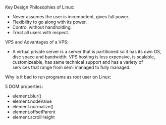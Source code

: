 Key Design Philosophies of Linux:
- Never assumes the user is incompetent, gives full power.
- Flexibility to go along with its power.
- Control without handholding.
- Treat all users with respect.

VPS and Advantages of a VPS:
- A virtual private server is a server that is partitioned so it has its own OS, disc space and bandwidth. VPS hosting is less expensive, is scalable, customizeable, has same technical support and has a variety of services that range from semi managed to fully managed.

Why is it bad to run programs as root user on Linux:


5 DOM properties:
- element.blur()
- element.nodeValue
- element.normalize()
- element.offsetParent
- element.scrollHeight
